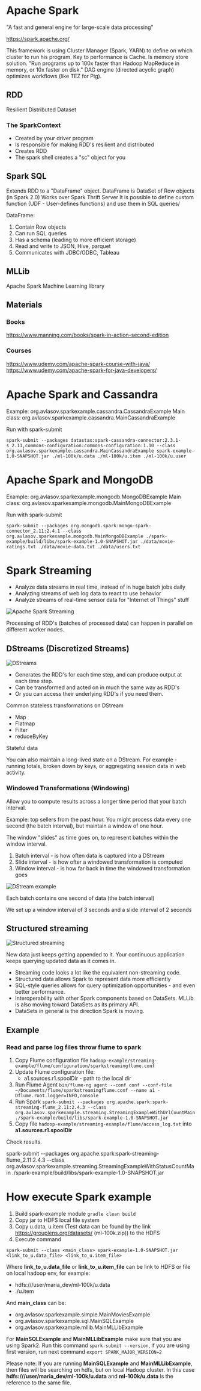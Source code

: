 # Apache Spark
"A fast and general engine for large-scale data processing"

https://spark.apache.org/

This framework is using Cluster Manager (Spark, YARN) to define on which cluster to run his program. Key to performance is Cache. Is memory store solution.
"Run programs up to 100x faster than Hadoop MapReduce in memory, or 10x faster on disk."
DAG engine (directed acyclic graph) optimizes workflows (like TEZ for Pig).

## RDD
Resilient Distributed Dataset

### The SparkContext
* Created by your driver program
* Is responsible for making RDD's resilient and distributed
* Creates RDD
* The spark shell creates a "sc" object for you

## Spark SQL
Extends RDD to a "DataFrame" object.
DataFrame is DataSet of Row objects (in Spark 2.0)
Works over Spark Thrift Server
It is possible to define custom function (UDF - User-defines functions) and use them in SQL queries/

DataFrame:
1. Contain Row objects
2. Can run SQL queries
3. Has a schema (leading to more efficient storage)
4. Read and write to JSON, Hive, parquet
5. Communicates with JDBC/ODBC, Tableau

## MLLib
Apache Spark Machine Learning library

## Materials
### Books
https://www.manning.com/books/spark-in-action-second-edition
### Courses
https://www.udemy.com/apache-spark-course-with-java/
https://www.udemy.com/apache-spark-for-java-developers/

# Apache Spark and Cassandra

Example: org.avlasov.sparkexample.cassandra.CassandraExample
Main class: org.avlasov.sparkexample.cassandra.MainCassandraExample

Run with spark-submit
```shell script
spark-submit --packages datastax:spark-cassandra-connector:2.3.1-s_2.11,commons-configuration:commons-configuration:1.10 --class org.avlasov.sparkexample.cassandra.MainCassandraExample spark-example-1.0-SNAPSHOT.jar ./ml-100k/u.data ./ml-100k/u.item ./ml-100k/u.user
```

# Apache Spark and MongoDB

Example: org.avlasov.sparkexample.mongodb.MongoDBExample
Main class: org.avlasov.sparkexample.mongodb.MainMongoDBExample

Run with spark-submit
```shell script
spark-submit --packages org.mongodb.spark:mongo-spark-connector_2.11:2.4.1 --class org.avlasov.sparkexample.mongodb.MainMongoDBExample ./spark-example/build/libs/spark-example-1.0-SNAPSHOT.jar ./data/movie-ratings.txt ./data/movie-data.txt ./data/users.txt
```

# Spark Streaming

* Analyze data streams in real time, instead of in huge batch jobs daily
* Analyzing streams of web log data to react to use behavior
* Analyze streams of real-time sensor data for "Internet of Things" stuff

![Apache Spark Streaming](https://beyondcorner.com/wp-content/uploads/2017/12/microbatch.png)

Processing of RDD's (batches of processed data) can happen in parallel on different worker nodes.

## DStreams (Discretized Streams)
![DStreams](https://d2h0cx97tjks2p.cloudfront.net/blogs/wp-content/uploads/sites/2/2017/06/apache-spark-dstream-1.jpg)

* Generates the RDD's for each time step, and can produce output at each time step.
* Can be transformed and acted on in much the same way as RDD's
* Or you can access their underlying RDD's if you need them. 

Common stateless transformations on DStream
* Map
* Flatmap
* Filter
* reduceByKey

Stateful data

You can also maintain a long-lived state on a DStream. For example - running totals, broken down by keys, or aggregating session data in web activity.

### Windowed Transformations (Windowing)

Allow you to compute results across a longer time period that your batch interval. 

Example: top sellers from the past hour. You might process data every one second (the batch interval), but maintain a window of one hour.
 
The window "slides" as time goes on, to represent batches within the window interval.
 
1. Batch interval - is how often data is captured into a DStream
2. Slide interval - is how ofter a windowed transformation is computed
3. Window interval - is how far back in time the windowed transformation goes
 
![DStream example](https://github.com/VlasovArtem/bigdata/blob/develop/image/apache-spark-dstream.png)
 
Each batch contains one second of data (the batch interval)
 
We set up a window interval of 3 seconds and a slide interval of 2 seconds
 
## Structured streaming

![Structured streaming](https://spark.apache.org/docs/latest/img/structured-streaming-example-model.png)

New data just keeps getting appended to it. Your continuous application keeps querying updated data as it comes in.

* Streaming code looks a lot like the equivalent non-streaming code.
* Structured data allows Spark to represent data more efficiently
* SQL-style queries allows for query optimization opportunities - and even better performance.
* Interoperability with other Spark components based on DataSets. MLLib is also moving toward DataSets as its primary API.
* DataSets in general is the direction Spark is moving.

## Example

### Read and parse log files throw flume to spark
1. Copy Flume configuration file ```hadoop-example/streaming-example/flume/configuration/sparkstreamingflume.conf```
2. Update Flume configuration file:
    * a1.sources.r1.spoolDir - path to the local dir
3. Run Flume Agent ```bin/flume-ng agent --conf conf --conf-file ~/Documents/flume/sparkstreamingflume.conf --name a1 -Dflume.root.logger=INFO,console```
4. Run Spark ```spark-submit --packages org.apache.spark:spark-streaming-flume_2.11:2.4.3 --class org.avlasov.sparkexample.streaming.StreamingExampleWithUrlCountMain ./spark-example/build/libs/spark-example-1.0-SNAPSHOT.jar```
5. Copy file ```hadoop-example/streaming-example/flume/access_log.txt``` into **a1.sources.r1.spoolDir**

Check results.

spark-submit --packages org.apache.spark:spark-streaming-flume_2.11:2.4.3 --class org.avlasov.sparkexample.streaming.StreamingExampleWithStatusCountMain ./spark-example/build/libs/spark-example-1.0-SNAPSHOT.jar

# How execute Spark example
1. Build spark-example module ```gradle clean build```
2. Copy jar to HDFS local file system
3. Copy u.data, u.item (Test data can be found by the link https://grouplens.org/datasets/ (ml-100k.zip)) to the HDFS
4. Execute command 

```spark-submit --class <main_class> spark-example-1.0-SNAPSHOT.jar <link_to_u.data_file> <link_to_u.item_file>```

Where **link_to_u.data_file** or **link_to_u.item_file** can be link to HDFS or file on local hadoop env, for example:
* hdfs:///user/maria_dev/ml-100k/u.data 
* ./u.item

And **main_class** can be: 
* org.avlasov.sparkexample.simple.MainMoviesExample
* org.avlasov.sparkexample.sql.MainSQLExample
* org.avlasov.sparkexample.mllib.MainMLLibExample

For **MainSQLExample** and **MainMLLibExample** make sure that you are using Spark2. Run this command ```spark-submit --version```, if you are using first version, run next command ```export SPARK_MAJOR_VERSION=2``` 

Please note: If you are running **MainSQLExample** and **MainMLLibExample**, then files will be searching on hdfs, but on local Hadoop cluster. In this case **hdfs:///user/maria_dev/ml-100k/u.data** and **ml-100k/u.data** is the reference to the same file.
